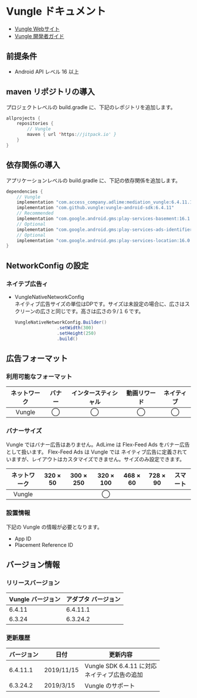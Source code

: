 # Vungle ドキュメント
- [Vungle Webサイト](https://dashboard.vungle.com/dashboard/login)
- [Vungle 開発者ガイド](https://support.vungle.com/hc/en-us/articles/360002922871-Get-Started-with-Vungle-Android-or-Amazon-SDK-v-6)

## 前提条件
- Android API レベル 16 以上

## maven リポジトリの導入
プロジェクトレベルの build.gradle に、下記のレポジトリを追加します。

```java
allprojects {
    repositories {
        // Vungle
        maven { url 'https://jitpack.io' }
    }
}
```

## 依存関係の導入
アプリケーションレベルの build.gradle に、下記の依存関係を追加します。

```java
dependencies {
    // Vungle
    implementation "com.access_company.adlime:mediation_vungle:6.4.11.1"
    implementation "com.github.vungle:vungle-android-sdk:6.4.11"  
    // Recommended
    implementation "com.google.android.gms:play-services-basement:16.1.0" 
    // Optional  
    implementation "com.google.android.gms:play-services-ads-identifier:16.0.0"
    // Optional  
    implementation "com.google.android.gms:play-services-location:16.0.0"
}
```
## NetworkConfig の設定
### ネイテブ広告ィ
- VungleNativeNetworkConfig<br>
 ネイティブ広告サイズの単位はDPです。サイズは未設定の場合に、広さはスクリーンの広さと同じです。高さは広さの９/１６です。

    ```java
    VungleNativeNetworkConfig.Builder()
                    .setWidth(300)
                    .setHeight(250)
                    .build()

    ```


## 広告フォーマット
### 利用可能なフォーマット

|ネットワーク|バナー|インタースティシャル|動画リワード|ネイティブ|
|:------: |:---:|:----------:|:------:|:----:|
| Vungle |  ◯   |  ◯         | ◯      | ◯   |

### バナーサイズ
Vungle ではバナー広告はありません。AdLime は Flex-Feed Ads をバナー広告として扱います。
Flex-Feed Ads は Vungle では ネイティブ広告に定義されていますが、レイアウトはカスタマイズできません。サイズのみ設定できます。  

|ネットワーク |320 × 50 |300 × 250 |320 × 100 |468 × 60 |728 × 90 |スマート |
|:------:|:-----:|:------:|:------:|:-----:|:-----:|:----:|
| Vungle |       |        | ◯      |       |       |      |

### 設置情報
下記の Vungle の情報が必要となります。  
- App ID
- Placement Reference ID

## バージョン情報

### リリースバージョン
| Vungle バージョン | アダプタ バージョン|
|:-----------------|:--------------|
|  6.4.11          |  6.4.11.1     |
|  6.3.24          |  6.3.24.2     |

### 更新履歴
| バージョン        | 日付              | 更新内容             |
|-----------------|-------------------|---------------------|
|  6.4.11.1       | 2019/11/15        | Vungle SDK 6.4.11 に対応 <br> ネイティブ広告の追加|
|  6.3.24.2       | 2019/3/15         | Vungle のサポート |
